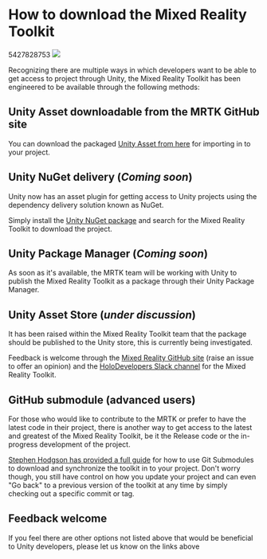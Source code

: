 # How to download the Mixed Reality Toolkit
5427828753
![](/External/ReadMeImages/MRTK_Logo_Rev.png)

Recognizing there are multiple ways in which developers want to be able to get access to project through Unity, the Mixed Reality Toolkit has been engineered to be available through the following methods:

## Unity Asset downloadable from the MRTK GitHub site

You can download the packaged [Unity Asset from here](https://github.com/Microsoft/MixedRealityToolkit-Unity/releases) for importing in to your project.

## Unity NuGet delivery (*Coming soon*)

Unity now has an asset plugin for getting access to Unity projects using the dependency delivery solution known as NuGet.

Simply install the [Unity NuGet package](https://assetstore.unity.com/packages/tools/utilities/nuget-for-unity-104640) and search for the Mixed Reality Toolkit to download the project.

## Unity Package Manager (*Coming soon*)

As soon as it's available, the MRTK team will be working with Unity to publish the Mixed Reality Toolkit as a package through their Unity Package Manager.

## Unity Asset Store (*under discussion*)

It has been raised within the Mixed Reality Toolkit team that the package should be published to the Unity store, this is currently being investigated.  

Feedback is welcome through the [Mixed Reality GitHub site](https://github.com/Microsoft/MixedRealityToolkit-Unity/issues) (raise an issue to offer an opinion) and the [HoloDevelopers Slack channel](https://holodevelopersslack.azurewebsites.net/) for the Mixed Reality Toolkit.

## GitHub submodule (advanced users)

For those who would like to contribute to the MRTK or prefer to have the latest code in their project, there is another way to get access to the latest and greatest of the Mixed Reality Toolkit, be it the Release code or the in-progress development of the project.

[Stephen Hodgson has provided a full guide](https://www.rageagainstthepixel.com/expert-import-mrtk/) for how to use Git Submodules to download and synchronize the toolkit in to your project.
Don't worry though, you still have control on how you update your project and can even "Go back" to a previous version of the toolkit at any time by simply checking out a specific commit or tag.



## Feedback welcome
If you feel there are other options not listed above that would be beneficial to Unity developers, please let us know on the links above
